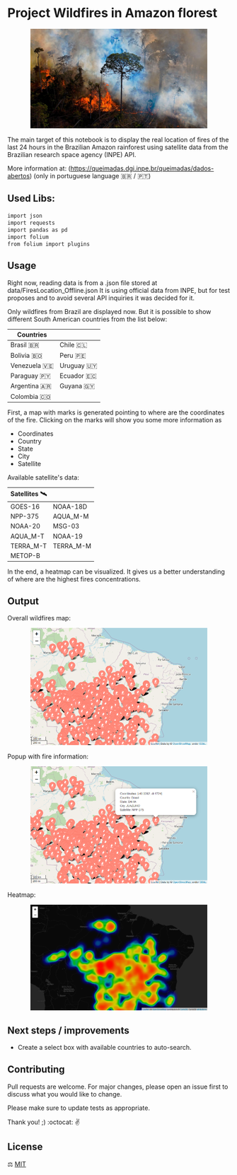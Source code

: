 # Project Wildfires in Amazon florest  

<p align="center">
 <img src=".\pictures\cnn-brazil-amazon-fires-2020.jpg" width="400" />
</p>
 

The main target of this notebook is to display the real location of fires of the last 24 hours in the Brazilian Amazon rainforest using satellite data from the Brazilian research space agency (INPE) API.




More information at: (https://queimadas.dgi.inpe.br/queimadas/dados-abertos)  (only in portuguese language :brazil: / :portugal:)


## Used Libs:


```
import json
import requests
import pandas as pd
import folium
from folium import plugins
```

## Usage

Right now, reading data is from a .json file stored at data/FiresLocation_Offline.json
It is using official data from INPE, but for test proposes and to avoid several API inquiries it was decided for it.

Only wildfires from Brazil are displayed now. But it is possible to show different South American countries from the list below:

<div align="center">

| **Countries** 	         |                    	|
|-------------------------|---------------------|
| Brasil :brazil:        	| Chile :chile:   	   |
| Bolivia :bolivia:  	    | Peru :peru:  	      |
| Venezuela :venezuela:   | Uruguay :uruguay:  	|
| Paraguay :paraguay:  	  | Ecuador :ecuador:  	|
| Argentina :argentina:   | Guyana :guyana:    	|
| Colombia :colombia:     |                    	|

</div>


 
First, a map with marks is generated pointing to where are the coordinates of the fire. Clicking on the marks will show you some more information as

- Coordinates
- Country
- State
- City
- Satellite 




Available satellite's data:

<div align="center">

| Satellites :artificial_satellite:	|            	|
|------------	|------------	|
| GOES-16    	| NOAA-18D   	|
| NPP-375    	| AQUA_M-M   	|
| NOAA-20    	| MSG-03     	|
| AQUA_M-T   	| NOAA-19    	|
| TERRA_M-T  	| TERRA_M-M  	|
| METOP-B    	|            	|

</div>
 
 


In the end, a heatmap can be visualized. It gives us a better understanding of where are the highest fires concentrations.



## Output

Overall wildfires map:


<p align="center">
  <img src=".\pictures\map_overall.png" width="400" />
</p>


Popup with fire information:

<p align="center">
  <img src=".\pictures\map_popupINFO.png" width="400" />
</p>


Heatmap:

<p align="center">
  <img src=".\pictures\heatmap.png" width="400" />
</p>



## Next steps / improvements

- Create a select box with available countries to auto-search.






## Contributing
Pull requests are welcome. For major changes, please open an issue first to discuss what you would like to change.

Please make sure to update tests as appropriate.


Thank you! ;)
:octocat: :v:



## License

:balance_scale: [MIT](https://choosealicense.com/licenses/mit/)
